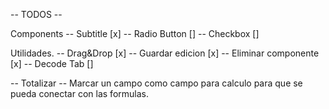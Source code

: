 -- TODOS --

Components
-- Subtitle [x]
-- Radio Button []
-- Checkbox []

Utilidades.
-- Drag&Drop [x]
-- Guardar edicion [x]
-- Eliminar componente [x]
-- Decode Tab []

-- Totalizar
-- Marcar un campo como campo para calculo
para que se pueda conectar con las formulas.
